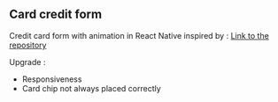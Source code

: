 ## Card credit form

Credit card form with animation in React Native inspired by :
[Link to the repository](https://github.com/muhammed/interactive-card)

Upgrade :

* Responsiveness
* Card chip not always placed correctly